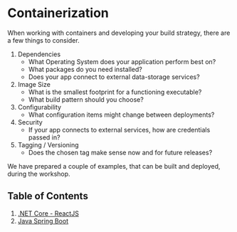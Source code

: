 # Containerization

When working with containers and developing your build strategy, there are a few things to consider. 

1. Dependencies
    - What Operating System does your application perform best on?
    - What packages do you need installed?
    - Does your app connect to external data-storage services?
2. Image Size
    - What is the smallest footprint for a functioning executable?
    - What build pattern should you choose?
3. Configurability
    - What configuration items might change between deployments?
4. Security
    - If your app connects to external services, how are credentials passed in?
5. Tagging / Versioning
    - Does the chosen tag make sense now and for future releases?

We have prepared a couple of examples, that can be built and deployed, during the workshop.

## Table of Contents
1. [.NET Core - ReactJS](01_netcore_react.md)
1. [Java Spring Boot](02_java_spring.md)